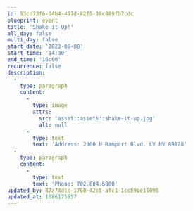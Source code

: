 ```yaml
---
id: 53cd73f6-04b4-497d-82f5-38c889fb7cdc
blueprint: event
title: 'Shake it Up!'
all_day: false
multi_day: false
start_date: '2023-06-08'
start_time: '14:30'
end_time: '16:00'
recurrence: false
description:
  -
    type: paragraph
    content:
      -
        type: image
        attrs:
          src: 'asset::assets::shake-it-up.jpg'
          alt: null
      -
        type: text
        text: 'Address: 2000 N Rampart Blvd. LV NV 89128'
  -
    type: paragraph
    content:
      -
        type: text
        text: 'Phone: 702.804.6800'
updated_by: 87a74d1c-1760-42c5-afc1-1cc59be16098
updated_at: 1686175557
---
```

